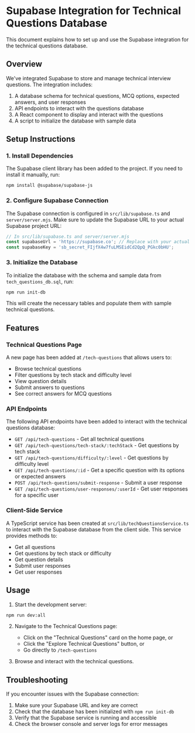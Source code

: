 # Supabase Integration for Technical Questions Database

This document explains how to set up and use the Supabase integration for the technical questions database.

## Overview

We've integrated Supabase to store and manage technical interview questions. The integration includes:

1. A database schema for technical questions, MCQ options, expected answers, and user responses
2. API endpoints to interact with the questions database
3. A React component to display and interact with the questions
4. A script to initialize the database with sample data

## Setup Instructions

### 1. Install Dependencies

The Supabase client library has been added to the project. If you need to install it manually, run:

```bash
npm install @supabase/supabase-js
```

### 2. Configure Supabase Connection

The Supabase connection is configured in `src/lib/supabase.ts` and `server/server.mjs`. Make sure to update the Supabase URL to your actual Supabase project URL:

```typescript
// In src/lib/supabase.ts and server/server.mjs
const supabaseUrl = 'https://supabase.co'; // Replace with your actual Supabase URL
const supabaseKey = 'sb_secret_FIjfX4w7fuLMSEidCd2QpQ_PGkc0bHU';
```

### 3. Initialize the Database

To initialize the database with the schema and sample data from `tech_questions_db.sql`, run:

```bash
npm run init-db
```

This will create the necessary tables and populate them with sample technical questions.

## Features

### Technical Questions Page

A new page has been added at `/tech-questions` that allows users to:

- Browse technical questions
- Filter questions by tech stack and difficulty level
- View question details
- Submit answers to questions
- See correct answers for MCQ questions

### API Endpoints

The following API endpoints have been added to interact with the technical questions database:

- `GET /api/tech-questions` - Get all technical questions
- `GET /api/tech-questions/tech-stack/:techStack` - Get questions by tech stack
- `GET /api/tech-questions/difficulty/:level` - Get questions by difficulty level
- `GET /api/tech-questions/:id` - Get a specific question with its options or expected answers
- `POST /api/tech-questions/submit-response` - Submit a user response
- `GET /api/tech-questions/user-responses/:userId` - Get user responses for a specific user

### Client-Side Service

A TypeScript service has been created at `src/lib/techQuestionsService.ts` to interact with the Supabase database from the client side. This service provides methods to:

- Get all questions
- Get questions by tech stack or difficulty
- Get question details
- Submit user responses
- Get user responses

## Usage

1. Start the development server:

```bash
npm run dev:all
```

2. Navigate to the Technical Questions page:
   - Click on the "Technical Questions" card on the home page, or
   - Click the "Explore Technical Questions" button, or
   - Go directly to `/tech-questions`

3. Browse and interact with the technical questions.

## Troubleshooting

If you encounter issues with the Supabase connection:

1. Make sure your Supabase URL and key are correct
2. Check that the database has been initialized with `npm run init-db`
3. Verify that the Supabase service is running and accessible
4. Check the browser console and server logs for error messages
